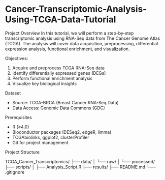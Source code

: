 # Cancer-Transcriptomic-Analysis-Using-TCGA-Data-Tutorial

Project Overview
In this tutorial, we will perform a step-by-step transcriptomic analysis using RNA-Seq data from The Cancer Genome Atlas (TCGA). The analysis will cover data acquisition, preprocessing, differential expression analysis, functional enrichment, and visualization.

Objectives:
1. Acquire and preprocess TCGA RNA-Seq data
2. Identify differentially expressed genes (DEGs)
3. Perform functional enrichment analysis
4. Visualize key biological insights

Dataset
- Source: TCGA-BRCA (Breast Cancer RNA-Seq Data)
- Data Access: Genomic Data Commons (GDC)

Prerequisites
- R (≥4.0)
- Bioconductor packages (DESeq2, edgeR, limma)
- TCGAbiolinks, ggplot2, clusterProfiler
- Git for project management

Project Structure

TCGA_Cancer_Transcriptomics/
├── data/
│   └── raw/
│   └── processed/
├── scripts/
│   ├── Analysis_Script.R
├── results/
├── README.md
└── .gitignore

